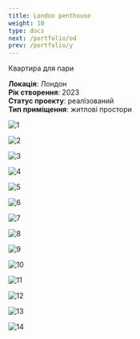 ```yaml
---
title: London penthouse
weight: 10
type: docs
next: /portfolio/od
prev: /portfolio/y
---
```

Квартира для пари

**Локація**: Лондон\
**Рік створення**: 2023\
**Статус проекту**: реалізований\
**Тип приміщення**: житлові простори

![1](1.jpg)

![2](2.jpg)

![3](3.jpg)

![4](4.jpg)

![5](5.jpg)

![6](6.jpg)

![7](7.jpg)

![8](8.jpg)

![9](9.jpg)

![10](10.jpg)

![11](11.jpg)

![12](12.jpg)

![13](13.jpg)

![14](14.jpg)